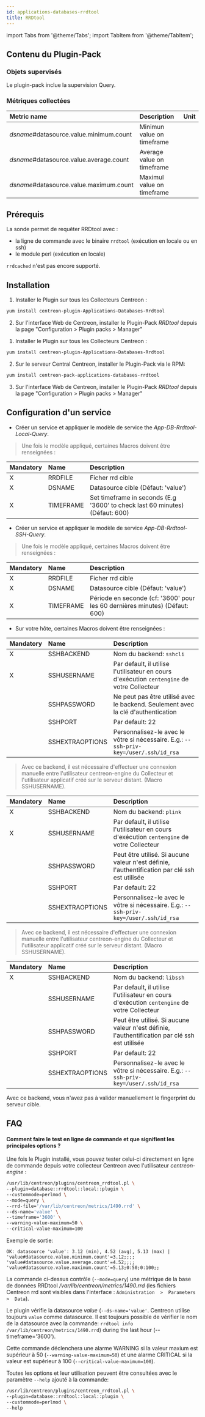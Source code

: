 ```yaml
---
id: applications-databases-rrdtool
title: RRDtool
---
```

import Tabs from '@theme/Tabs';
import TabItem from '@theme/TabItem';



## Contenu du Plugin-Pack

### Objets supervisés

Le plugin-pack inclue la supervision Query.

### Métriques collectées

<Tabs groupId="operating-systems">
<TabItem value="Query" label="Query">

| Metric name                             | Description                | Unit |
| :-------------------------------------- | :------------------------- | :--- |
| *dsname*#datasource.value.minimum.count | Minimun value on timeframe |      |
| *dsname*#datasource.value.average.count | Average value on timeframe |      |
| *dsname*#datasource.value.maximum.count | Maximul value on timeframe |      |

</TabItem>
</Tabs>

## Prérequis

La sonde permet de requêter RRDtool avec :

* la ligne de commande avec le binaire ```rrdtool``` (exécution en locale ou en ssh)
* le module perl (exécution en locale)

```rrdcached``` n'est pas encore supporté.

## Installation

<Tabs groupId="operating-systems">
<TabItem value="online" label="Online License">

1. Installer le Plugin sur tous les Collecteurs Centreon :

```bash
yum install centreon-plugin-Applications-Databases-Rrdtool
```

2. Sur l'interface Web de Centreon, installer le Plugin-Pack *RRDtool* depuis la page "Configuration > Plugin packs > Manager"

</TabItem>
<TabItem value="offline" label="Offline License">

1. Installer le Plugin sur tous les Collecteurs Centreon :

```bash
yum install centreon-plugin-Applications-Databases-Rrdtool
```

2. Sur le serveur Central Centreon, installer le Plugin-Pack via le RPM:

```bash
yum install centreon-pack-applications-databases-rrdtool
```

3. Sur l'interface Web de Centreon, installer le Plugin-Pack *RRDtool* depuis la page "Configuration > Plugin packs > Manager"

</TabItem>
</Tabs>

## Configuration d'un service

<Tabs groupId="operating-systems">
<TabItem value="Local" label="Local">

* Créer un service et appliquer le modèle de service the *App-DB-Rrdtool-Local-Query*.

> Une fois le modèle appliqué, certaines Macros doivent être renseignées :

| Mandatory | Name      | Description                                                                  |
| :-------- | :-------- | :--------------------------------------------------------------------------- |
| X         | RRDFILE   | Ficher rrd cible                                                             |
| X         | DSNAME    | Datasource cible  (Défaut: 'value')                                          |
| X         | TIMEFRAME | Set timeframe in seconds (E.g '3600' to check last 60 minutes) (Défaut: 600) |

</TabItem>
<TabItem value="SSH" label="SSH">

* Créer un service et appliquer le modèle de service *App-DB-Rrdtool-SSH-Query*.

> Une fois le modèle appliqué, certaines Macros doivent être renseignées :

| Mandatory | Name      | Description                                                                 |
| :-------- | :-------- | :-------------------------------------------------------------------------- |
| X         | RRDFILE   | Ficher rrd cible                                                            |
| X         | DSNAME    | Datasource cible (Défaut: 'value')                                          |
| X         | TIMEFRAME | Période en seconde (cf: '3600' pour les 60 dernières minutes) (Défaut: 600) |

* Sur votre hôte, certaines Macros doivent être renseignées :

</TabItem>
</Tabs>

<Tabs groupId="operating-systems">
<TabItem value="sshcli backend" label="sshcli backend">

| Mandatory | Name            | Description                                                                                     |
| :-------- | :-------------- | :---------------------------------------------------------------------------------------------- |
| X         | SSHBACKEND      | Nom du backend: ```sshcli```                                                                    |
| X         | SSHUSERNAME     | Par default, il utilise l'utilisateur en cours d'exécution ```centengine``` de votre Collecteur |
|           | SSHPASSWORD     | Ne peut pas être utilisé avec le backend. Seulement avec la clé d'authentication                |
|           | SSHPORT         | Par default: 22                                                                                 |
|           | SSHEXTRAOPTIONS | Personnalisez-le avec le vôtre si nécessaire. E.g.: ```--ssh-priv-key=/user/.ssh/id_rsa```      |

> Avec ce backend, il est nécessaire d'effectuer une connexion manuelle entre l'utilisateur centreon-engine du Collecteur
et l'utilisateur applicatif créé sur le serveur distant. (Macro SSHUSERNAME).

</TabItem>
<TabItem value="plink backend" label="plink backend">

| Mandatory | Name            | Description                                                                                     |
| :-------- | :-------------- | :---------------------------------------------------------------------------------------------- |
| X         | SSHBACKEND      | Nom du backend: ```plink```                                                                     |
| X         | SSHUSERNAME     | Par default, il utilise l'utilisateur en cours d'exécution ```centengine``` de votre Collecteur |
|           | SSHPASSWORD     | Peut être utilisé. Si aucune valeur n'est définie, l'authentification par clé ssh est utilisée  |
|           | SSHPORT         | Par default: 22                                                                                 |
|           | SSHEXTRAOPTIONS | Personnalisez-le avec le vôtre si nécessaire. E.g.: ```--ssh-priv-key=/user/.ssh/id_rsa```      |

> Avec ce backend, il est nécessaire d'effectuer une connexion manuelle entre l'utilisateur centreon-engine du Collecteur
et l'utilisateur applicatif créé sur le serveur distant. (Macro SSHUSERNAME).

</TabItem>
<TabItem value="libssh backend (par défaut)" label="libssh backend (par défaut)">

| Mandatory | Name            | Description                                                                                     |
| :-------- | :-------------- | :---------------------------------------------------------------------------------------------- |
| X         | SSHBACKEND      | Nom du backend: ```libssh```                                                                    |
|           | SSHUSERNAME     | Par default, il utilise l'utilisateur en cours d'exécution ```centengine``` de votre Collecteur |
|           | SSHPASSWORD     | Peut être utilisé. Si aucune valeur n'est définie, l'authentification par clé ssh est utilisée  |
|           | SSHPORT         | Par default: 22                                                                                 |
|           | SSHEXTRAOPTIONS | Personnalisez-le avec le vôtre si nécessaire. E.g.: ```--ssh-priv-key=/user/.ssh/id_rsa```      |

Avec ce backend, vous n'avez pas à valider manuellement le fingerprint du serveur cible.

</TabItem>
</Tabs>

## FAQ

#### Comment faire le test en ligne de commande et que signifient les principales options ?

Une fois le Plugin installé, vous pouvez tester celui-ci directement en ligne de commande depuis votre collecteur Centreon avec l'utilisateur *centreon-engine* :

```bash
/usr/lib/centreon/plugins/centreon_rrdtool.pl \
--plugin=database::rrdtool::local::plugin \
--custommode=perlmod \
--mode=query \
--rrd-file='/var/lib/centreon/metrics/1490.rrd' \
--ds-name='value' \
--timeframe='3600' \
--warning-value-maximum=50 \
--critical-value-maximum=100
```

Exemple de sortie:
```
OK: datasource 'value': 3.12 (min), 4.52 (avg), 5.13 (max) | 'value#datasource.value.minimum.count'=3.12;;;; 'value#datasource.value.average.count'=4.52;;;; 'value#datasource.value.maximum.count'=5.13;0:50;0:100;;
```

La commande ci-dessus contrôle (```--mode=query```) une métrique de la base de données RRDtool */var/lib/centreon/metrics/1490.rrd* (les fichiers Centreon rrd sont visibles dans l'interface : ```Administration  >  Parameters  >  Data```).

Le plugin vérifie la datasource *value* (```--ds-name='value'```. Centreon utilise toujours ```value``` comme datasource. Il est toujours possible de vérifier le nom de la datasource avec la commande: ```rrdtool info /var/lib/centreon/metrics/1490.rrd```) during the last hour (--timeframe='3600').

Cette commande déclenchera une alarme WARNING si la valeur maxium est supérieur à 50 (```--warning-value-maximum=50```)
et une alarme CRITICAL si la valeur est supérieur à 100 (```--critical-value-maximum=100```).

Toutes les options et leur utilisation peuvent être consultées avec le paramètre ```--help``` ajouté à la commande:

```bash
/usr/lib/centreon/plugins/centreon_rrdtool.pl \
--plugin=database::rrdtool::local::plugin \
--custommode=perlmod \
--help
```
